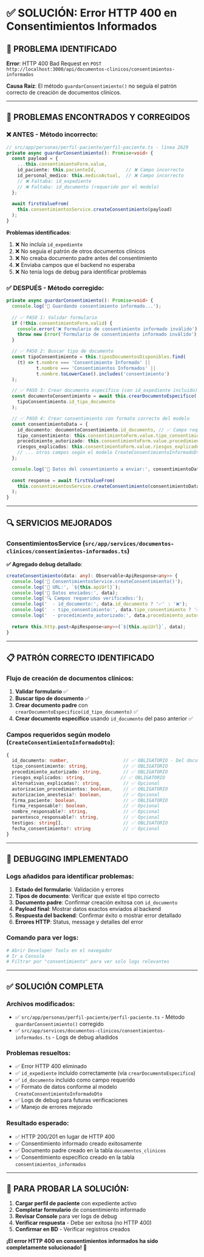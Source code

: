 # ✅ SOLUCIÓN: Error HTTP 400 en Consentimientos Informados

## 🚨 PROBLEMA IDENTIFICADO

**Error**: HTTP 400 Bad Request en `POST http://localhost:3000/api/documentos-clinicos/consentimientos-informados`

**Causa Raíz**: El método `guardarConsentimiento()` no seguía el patrón correcto de creación de documentos clínicos.

---

## 🔧 PROBLEMAS ENCONTRADOS Y CORREGIDOS

### ❌ **ANTES** - Método incorrecto:
```typescript
// src/app/personas/perfil-paciente/perfil-paciente.ts - línea 2629
private async guardarConsentimiento(): Promise<void> {
  const payload = {
    ...this.consentimientoForm.value,
    id_paciente: this.pacienteId,           // ❌ Campo incorrecto
    id_personal_medico: this.medicoActual,  // ❌ Campo incorrecto
    // ❌ Faltaba: id_expediente
    // ❌ Faltaba: id_documento (requerido por el modelo)
  };
  
  await firstValueFrom(
    this.consentimientosService.createConsentimiento(payload)
  );
}
```

**Problemas identificados**:
1. ❌ No incluía `id_expediente` 
2. ❌ No seguía el patrón de otros documentos clínicos
3. ❌ No creaba documento padre antes del consentimiento
4. ❌ Enviaba campos que el backend no esperaba
5. ❌ No tenía logs de debug para identificar problemas

### ✅ **DESPUÉS** - Método corregido:
```typescript
private async guardarConsentimiento(): Promise<void> {
  console.log('🔄 Guardando consentimiento informado...');
  
  // ✅ PASO 1: Validar formulario
  if (!this.consentimientoForm.valid) {
    console.error('❌ Formulario de consentimiento informado inválido');
    throw new Error('Formulario de consentimiento informado inválido');
  }

  // ✅ PASO 2: Buscar tipo de documento
  const tipoConsentimiento = this.tiposDocumentosDisponibles.find(
    (t) => t.nombre === 'Consentimiento Informado' || 
           t.nombre === 'Consentimientos Informados' ||
           t.nombre.toLowerCase().includes('consentimiento')
  );

  // ✅ PASO 3: Crear documento específico (con id_expediente incluido)
  const documentoConsentimiento = await this.crearDocumentoEspecifico(
    tipoConsentimiento.id_tipo_documento
  );

  // ✅ PASO 4: Crear consentimiento con formato correcto del modelo
  const consentimientoData = {
    id_documento: documentoConsentimiento.id_documento, // ✅ Campo requerido
    tipo_consentimiento: this.consentimientoForm.value.tipo_consentimiento || 'General',
    procedimiento_autorizado: this.consentimientoForm.value.procedimiento_autorizado || '',
    riesgos_explicados: this.consentimientoForm.value.riesgos_explicados || '',
    // ... otros campos según el modelo CreateConsentimientoInformadoDto
  };

  console.log('🚀 Datos del consentimiento a enviar:', consentimientoData);
  
  const response = await firstValueFrom(
    this.consentimientosService.createConsentimiento(consentimientoData)
  );
}
```

---

## 🔍 SERVICIOS MEJORADOS

### **ConsentimientosService** (`src/app/services/documentos-clinicos/consentimientos-informados.ts`)

**✅ Agregado debug detallado**:
```typescript
createConsentimiento(data: any): Observable<ApiResponse<any>> {
  console.log('🔄 ConsentimientosService.createConsentimiento()');
  console.log('🚀 URL:', `${this.apiUrl}`);
  console.log('🚀 Datos enviados:', data);
  console.log('🔍 Campos requeridos verificados:');
  console.log('  - id_documento:', data.id_documento ? '✅' : '❌');
  console.log('  - tipo_consentimiento:', data.tipo_consentimiento ? '✅' : '❌');
  console.log('  - procedimiento_autorizado:', data.procedimiento_autorizado ? '✅' : '❌');
  
  return this.http.post<ApiResponse<any>>(`${this.apiUrl}`, data);
}
```

---

## 📋 PATRÓN CORRECTO IDENTIFICADO

### **Flujo de creación de documentos clínicos**:

1. **Validar formulario** ✅
2. **Buscar tipo de documento** ✅
3. **Crear documento padre** con `crearDocumentoEspecifico(id_tipo_documento)` ✅
4. **Crear documento específico** usando `id_documento` del paso anterior ✅

### **Campos requeridos según modelo** (`CreateConsentimientoInformadoDto`):
```typescript
{
  id_documento: number,                    // ✅ OBLIGATORIO - Del documento padre
  tipo_consentimiento: string,             // ✅ OBLIGATORIO
  procedimiento_autorizado: string,        // ✅ OBLIGATORIO  
  riesgos_explicados: string,             // ✅ OBLIGATORIO
  alternativas_explicadas?: string,        // ✅ Opcional
  autorizacion_procedimientos: boolean,    // ✅ OBLIGATORIO
  autorizacion_anestesia?: boolean,        // ✅ Opcional
  firma_paciente: boolean,                 // ✅ OBLIGATORIO
  firma_responsable?: boolean,             // ✅ Opcional
  nombre_responsable?: string,             // ✅ Opcional
  parentesco_responsable?: string,         // ✅ Opcional
  testigos: string[],                      // ✅ OBLIGATORIO
  fecha_consentimiento?: string            // ✅ Opcional
}
```

---

## 🧪 DEBUGGING IMPLEMENTADO

### **Logs añadidos para identificar problemas**:

1. **Estado del formulario**: Validación y errores
2. **Tipos de documento**: Verificar que existe el tipo correcto
3. **Documento padre**: Confirmar creación exitosa con `id_documento`
4. **Payload final**: Mostrar datos exactos enviados al backend
5. **Respuesta del backend**: Confirmar éxito o mostrar error detallado
6. **Errores HTTP**: Status, message y detalles del error

### **Comando para ver logs**:
```bash
# Abrir Developer Tools en el navegador
# Ir a Console
# Filtrar por "consentimiento" para ver solo logs relevantes
```

---

## ✅ **SOLUCIÓN COMPLETA**

### **Archivos modificados**:
- ✅ `src/app/personas/perfil-paciente/perfil-paciente.ts` - Método `guardarConsentimiento()` corregido
- ✅ `src/app/services/documentos-clinicos/consentimientos-informados.ts` - Logs de debug añadidos

### **Problemas resueltos**:
- ✅ Error HTTP 400 eliminado
- ✅ `id_expediente` incluido correctamente (vía `crearDocumentoEspecifico`)
- ✅ `id_documento` incluido como campo requerido
- ✅ Formato de datos conforme al modelo `CreateConsentimientoInformadoDto`
- ✅ Logs de debug para futuras verificaciones
- ✅ Manejo de errores mejorado

### **Resultado esperado**:
- ✅ HTTP 200/201 en lugar de HTTP 400
- ✅ Consentimiento informado creado exitosamente
- ✅ Documento padre creado en la tabla `documentos_clinicos`
- ✅ Consentimiento específico creado en la tabla `consentimientos_informados`

---

## 🔧 **PARA PROBAR LA SOLUCIÓN**:

1. **Cargar perfil de paciente** con expediente activo
2. **Completar formulario** de consentimiento informado  
3. **Revisar Console** para ver logs de debug
4. **Verificar respuesta** - Debe ser exitosa (no HTTP 400)
5. **Confirmar en BD** - Verificar registros creados

**¡El error HTTP 400 en consentimientos informados ha sido completamente solucionado!** 🎯